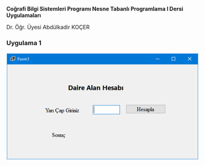 <p><b>Coğrafi Bilgi Sistemleri Programı Nesne Tabanlı Programlama I Dersi Uygulamaları</b></p>
<p> Dr. Öğr. Üyesi Abdülkadir KOÇER</p>
<H3>Uygulama 1</H3>
<img src="https://github.com/akocer/Nesne-I/blob/main/uyg01/U01.png"/>
